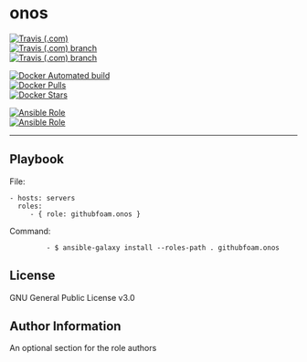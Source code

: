onos
=========


[![Travis (.com)](https://img.shields.io/travis/com/githubfoam/ansible-role-onos.svg)](https://travis-ci.com/githubfoam/ansible-role-onos/)    
[![Travis (.com) branch](https://img.shields.io/travis/com/githubfoam/ansible-role-onos/master.svg?style=plastic)](https://travis-ci.com/githubfoam/ansible-role-onos/)  
[![Travis (.com) branch](https://img.shields.io/travis/com/githubfoam/ansible-role-onos/ubuntu-18.04.svg?style=plastic)](https://travis-ci.com/githubfoam/ansible-role-onos/)

[![Docker Automated build](https://img.shields.io/docker/automated/dockerfoam/onos.svg?style=plastic)](https://hub.docker.com/r/dockerfoam/onos/)  
[![Docker Pulls](https://img.shields.io/docker/pulls/dockerfoam/onos.svg?style=plastic)](https://hub.docker.com/r/dockerfoam/onos/)  
[![Docker Stars](https://img.shields.io/docker/stars/dockerfoam/onos.svg?style=plastic)](https://hub.docker.com/r/dockerfoam/onos/)  



[![Ansible Role](https://img.shields.io/ansible/role/d/32881.svg?style=plastic)](https://galaxy.ansible.com/githubfoam/onos)  
[![Ansible Role](https://img.shields.io/ansible/role/32881.svg)](https://galaxy.ansible.com/githubfoam/onos)


----------------

Playbook
----------------


File:

    - hosts: servers
      roles:
         - { role: githubfoam.onos }

Command:

             - $ ansible-galaxy install --roles-path . githubfoam.onos


License
-------

GNU General Public License v3.0

Author Information
------------------

An optional section for the role authors
